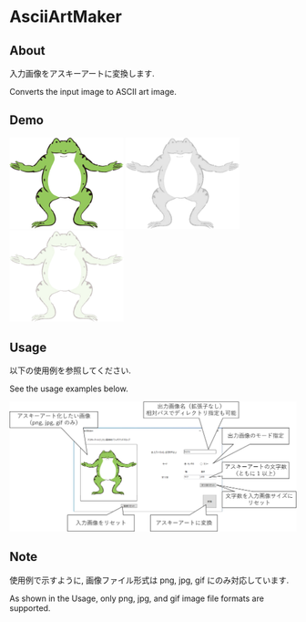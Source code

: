 # AsciiArtMaker
## About
入力画像をアスキーアートに変換します.

Converts the input image to ASCII art image.

## Demo
<img src="https://github.com/okamoto-r/AsciiArtMaker/blob/main/image/kaeru.jpg" width="200" alt="Input Image" title="入力画像 Input Image"> <img src="https://github.com/okamoto-r/AsciiArtMaker/blob/main/image/kaeru_monochrome.png" width="200" alt="Monochrome ASCII Art Image" title="アスキーアート画像(モノクロ) ASCII art Image (Mode is Monochrome)"> <img src="https://github.com/okamoto-r/AsciiArtMaker/blob/main/image/kaeru_color.png" width="200" alt="Color ASCII Art Image" title="アスキーアート画像(カラー) ASCII art Image (Mode is Color)">

## Usage
以下の使用例を参照してください.

See the usage examples below.

<img src="https://github.com/okamoto-r/AsciiArtMaker/blob/main/image/example.png" width="800" alt="Example of Usage" title="使用例(Example of Usage)">

## Note
使用例で示すように, 画像ファイル形式は png, jpg, gif にのみ対応しています.

As shown in the Usage, only png, jpg, and gif image file formats are supported.
